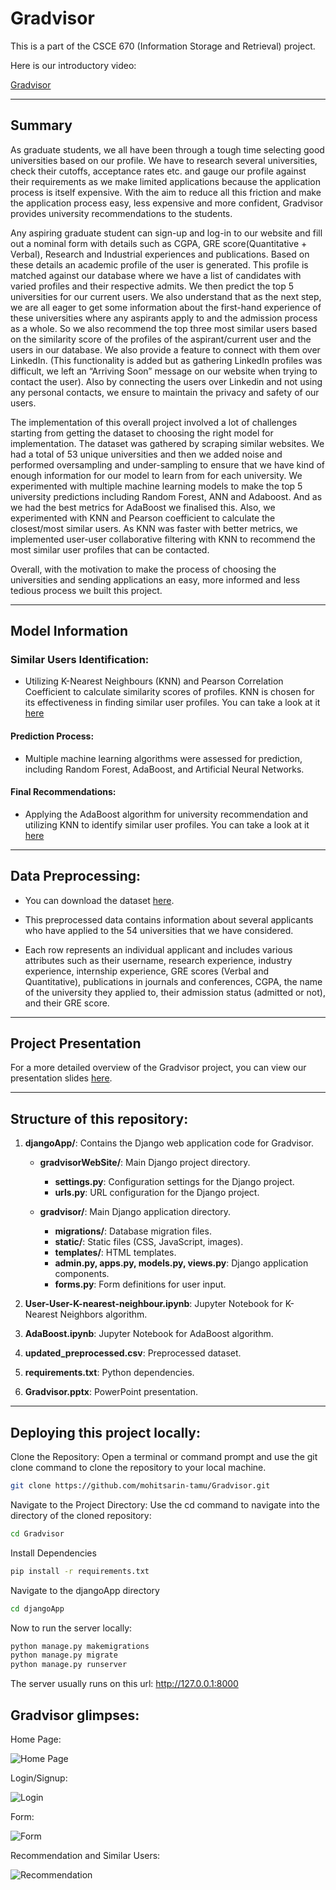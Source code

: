 # Gradvisor
This is a part of the CSCE 670 (Information Storage and Retrieval) project.

Here is our introductory video: 

[Gradvisor](https://www.youtube.com/watch?v=rUaBuhE28ns)

---

## Summary
As graduate students, we all have been through a tough time selecting good universities based on our profile. We have to research several universities, check their cutoffs, acceptance rates etc. and gauge our profile against their requirements as we make limited applications because the application process is itself expensive. With the aim to reduce all this friction and make the application process easy, less expensive and more confident, Gradvisor provides university recommendations to the students. 

Any aspiring graduate student can sign-up and log-in to our website and fill out a nominal form with details such as CGPA, GRE score(Quantitative + Verbal), Research and Industrial experiences and publications. Based on these details an academic profile of the user is generated. This profile is matched against our database where we have a list of candidates with varied profiles and their respective admits. We then predict the top 5 universities for our current users. We also understand that as the next step, we are all eager to get some information about the first-hand experience of these universities where any aspirants apply to and the admission process as a whole. So we also recommend the top three most similar users based on the similarity score of the profiles of the aspirant/current user and the users in our database. We also provide a feature to connect with them over LinkedIn. (This functionality is added but as gathering LinkedIn profiles was difficult, we left an “Arriving Soon” message on our website when trying to contact the user). Also by connecting the users over Linkedin and not using any personal contacts, we ensure to maintain the privacy and safety of our users.

The implementation of this overall project involved a lot of challenges starting from getting the dataset to choosing the right model for implementation. The dataset was gathered by scraping similar websites. We had a total of 53 unique universities and then we added noise and performed oversampling and under-sampling to ensure that we have kind of enough information for our model to learn from for each university. We experimented with multiple machine learning models to make the top 5 university predictions including Random Forest, ANN and Adaboost. And as we had the best metrics for AdaBoost we finalised this. Also, we experimented with KNN and Pearson coefficient to calculate the closest/most similar users. As KNN was faster with better metrics, we implemented user-user collaborative filtering with KNN to recommend the most similar user profiles that can be contacted. 

Overall, with the motivation to make the process of choosing the universities and sending applications an easy, more informed and less tedious process we built this project.

---

## Model Information

### Similar Users Identification:
- Utilizing K-Nearest Neighbours (KNN) and Pearson Correlation Coefficient to calculate similarity scores of profiles. KNN is chosen for its effectiveness in finding similar user profiles. You can take a look at it [here](https://github.com/mohitsarin-tamu/Gradvisor/blob/main/User-User-K-nearest-neighbour.ipynb)

#### Prediction Process:
- Multiple machine learning algorithms were assessed for prediction, including Random Forest, AdaBoost, and Artificial Neural Networks. 

#### Final Recommendations:
- Applying the AdaBoost algorithm for university recommendation and utilizing KNN to identify similar user profiles. You can take a look at it [here](https://github.com/mohitsarin-tamu/Gradvisor/blob/main/AdaBoost.ipynb)

---

## Data Preprocessing: 

- You can download the dataset [here](https://github.com/mohitsarin-tamu/Gradvisor/blob/main/updated_preprocessed.csv).


- This preprocessed data contains information about several applicants who have applied to the 54 universities that we have considered. 

- Each row represents an individual applicant and includes various attributes such as their username, research experience, industry experience, internship experience, GRE scores (Verbal and Quantitative), publications in journals and conferences, CGPA, the name of the university they applied to, their admission status (admitted or not), and their GRE score. 

---

## Project Presentation

For a more detailed overview of the Gradvisor project, you can view our presentation slides [here](https://github.com/mohitsarin-tamu/Gradvisor/blob/updateReadme/Gradvisor.pptx).

---

## Structure of this repository:
1. **djangoApp/**: Contains the Django web application code for Gradvisor.

    - **gradvisorWebSite/**: Main Django project directory.
        - **settings.py**: Configuration settings for the Django project.
        - **urls.py**: URL configuration for the Django project.

    - **gradvisor/**: Main Django application directory.
        - **migrations/**: Database migration files.
        - **static/**: Static files (CSS, JavaScript, images).
        - **templates/**: HTML templates.
        - **admin.py, apps.py, models.py, views.py**: Django application components.
        - **forms.py**: Form definitions for user input.

2. **User-User-K-nearest-neighbour.ipynb**: Jupyter Notebook for K-Nearest Neighbors algorithm.

3. **AdaBoost.ipynb**: Jupyter Notebook for AdaBoost algorithm.

4. **updated_preprocessed.csv**: Preprocessed dataset.

5. **requirements.txt**: Python dependencies.

6. **Gradvisor.pptx**: PowerPoint presentation.

---

## Deploying this project locally:

Clone the Repository: Open a terminal or command prompt and use the git clone command to clone the repository to your local machine. 

```sh
git clone https://github.com/mohitsarin-tamu/Gradvisor.git
```
Navigate to the Project Directory: Use the cd command to navigate into the directory of the cloned repository:

```sh
cd Gradvisor
```

Install Dependencies
```sh
pip install -r requirements.txt
```

Navigate to the djangoApp directory
```sh
cd djangoApp
```

Now to run the server locally: 
```sh
python manage.py makemigrations
python manage.py migrate
python manage.py runserver
```

The server usually runs on this url: http://127.0.0.1:8000 


## Gradvisor glimpses:

Home Page: 

![Home Page](https://github.com/mohitsarin-tamu/Gradvisor/blob/createAssets/Assets/Screenshot%202024-05-01%20at%2010.04.26.png)

Login/Signup:

![Login](https://github.com/mohitsarin-tamu/Gradvisor/blob/createAssets/Assets/Screenshot%202024-05-01%20at%2010.05.06.png)

Form:

![Form](https://github.com/mohitsarin-tamu/Gradvisor/blob/createAssets/Assets/Screenshot%202024-05-01%20at%2010.05.36.png)

Recommendation and Similar Users:

![Recommendation](https://github.com/mohitsarin-tamu/Gradvisor/blob/createAssets/Assets/Screenshot%202024-05-01%20at%2010.05.58.png)
